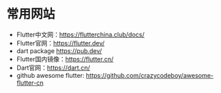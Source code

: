 # 常用网站

- Flutter中文网：https://flutterchina.club/docs/
- Flutter官网：https://flutter.dev/
- dart package https://pub.dev/
- Flutter国内镜像：https://flutter.cn/
- Dart官网：https://dart.cn/
- github awesome flutter: https://github.com/crazycodeboy/awesome-flutter-cn